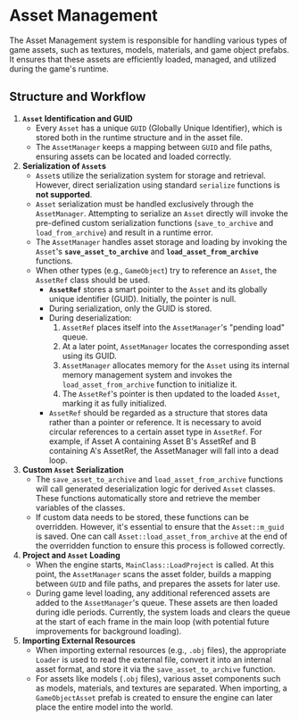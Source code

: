 # Asset Management

The Asset Management system is responsible for handling various types of game assets, such as textures, models, materials, and game object prefabs. It ensures that these assets are efficiently loaded, managed, and utilized during the game's runtime.

## Structure and Workflow

1. **`Asset` Identification and GUID**
    - Every `Asset` has a unique `GUID` (Globally Unique Identifier), which is stored both in the runtime structure and in the asset file.
    - The `AssetManager` keeps a mapping between `GUID` and file paths, ensuring assets can be located and loaded correctly.
2. **Serialization of `Asset`s**
    - `Asset`s utilize the serialization system for storage and retrieval. However, direct serialization using standard `serialize` functions is **not supported**.
    - `Asset` serialization must be handled exclusively through the `AssetManager`. Attempting to serialize an `Asset` directly will invoke the pre-defined custom serialization functions (`save_to_archive` and `load_from_archive`) and result in a runtime error.
    - The `AssetManager` handles asset storage and loading by invoking the `Asset`'s **`save_asset_to_archive`** and **`load_asset_from_archive`** functions.
    - When other types (e.g., `GameObject`) try to reference an `Asset`, the `AssetRef` class should be used.
        - **`AssetRef`** stores a smart pointer to the `Asset` and its globally unique identifier (GUID). Initially, the pointer is null.
        - During serialization, only the GUID is stored.
        - During deserialization:
            1. `AssetRef` places itself into the `AssetManager`'s "pending load" queue.
            2. At a later point, `AssetManager` locates the corresponding asset using its GUID.
            3. `AssetManager` allocates memory for the `Asset` using its internal memory management system and invokes the `load_asset_from_archive` function to initialize it.
            4. The `AssetRef`'s pointer is then updated to the loaded `Asset`, marking it as fully initialized.
        - `AssetRef` should be regarded as a structure that stores data rather than a pointer or reference. It is necessary to avoid circular references to a certain asset type in `AssetRef`. For example, if Asset A containing Asset B's AssetRef and B containing A's AssetRef, the AssetManager will fall into a dead loop.
3. **Custom `Asset` Serialization**
    - The `save_asset_to_archive` and `load_asset_from_archive` functions will call generated deserialization logic for derived `Asset` classes. These functions automatically store and retrieve the member variables of the classes.
    - If custom data needs to be stored, these functions can be overridden. However, it's essential to ensure that the `Asset::m_guid` is saved. One can call `Asset::load_asset_from_archive` at the end of the overridden function to ensure this process is followed correctly.
4. **Project and `Asset` Loading**
    - When the engine starts, `MainClass::LoadProject` is called. At this point, the `AssetManager` scans the asset folder, builds a mapping between `GUID` and file paths, and prepares the assets for later use.
    - During game level loading, any additional referenced assets are added to the `AssetManager`'s queue. These assets are then loaded during idle periods. Currently, the system loads and clears the queue at the start of each frame in the main loop (with potential future improvements for background loading).
5. **Importing External Resources**
    - When importing external resources (e.g., `.obj` files), the appropriate `Loader` is used to read the external file, convert it into an internal asset format, and store it via the `save_asset_to_archive` function.
    - For assets like models (`.obj` files), various asset components such as models, materials, and textures are separated. When importing, a `GameObjectAsset` prefab is created to ensure the engine can later place the entire model into the world.
